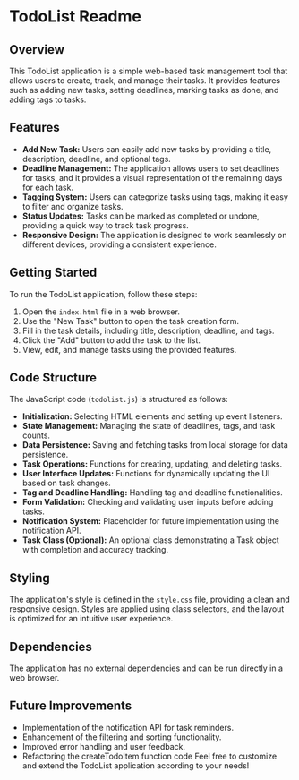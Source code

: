 # TodoList Readme

## Overview

This TodoList application is a simple web-based task management tool that allows users to create, track, and manage their tasks. It provides features such as adding new tasks, setting deadlines, marking tasks as done, and adding tags to tasks.

## Features

- **Add New Task:** Users can easily add new tasks by providing a title, description, deadline, and optional tags.
- **Deadline Management:** The application allows users to set deadlines for tasks, and it provides a visual representation of the remaining days for each task.
- **Tagging System:** Users can categorize tasks using tags, making it easy to filter and organize tasks.
- **Status Updates:** Tasks can be marked as completed or undone, providing a quick way to track task progress.
- **Responsive Design:** The application is designed to work seamlessly on different devices, providing a consistent experience.

## Getting Started

To run the TodoList application, follow these steps:

1. Open the `index.html` file in a web browser.
2. Use the "New Task" button to open the task creation form.
3. Fill in the task details, including title, description, deadline, and tags.
4. Click the "Add" button to add the task to the list.
5. View, edit, and manage tasks using the provided features.

## Code Structure

The JavaScript code (`todolist.js`) is structured as follows:

- **Initialization:** Selecting HTML elements and setting up event listeners.
- **State Management:** Managing the state of deadlines, tags, and task counts.
- **Data Persistence:** Saving and fetching tasks from local storage for data persistence.
- **Task Operations:** Functions for creating, updating, and deleting tasks.
- **User Interface Updates:** Functions for dynamically updating the UI based on task changes.
- **Tag and Deadline Handling:** Handling tag and deadline functionalities.
- **Form Validation:** Checking and validating user inputs before adding tasks.
- **Notification System:** Placeholder for future implementation using the notification API.
- **Task Class (Optional):** An optional class demonstrating a Task object with completion and accuracy tracking.

## Styling

The application's style is defined in the `style.css` file, providing a clean and responsive design. Styles are applied using class selectors, and the layout is optimized for an intuitive user experience.

## Dependencies

The application has no external dependencies and can be run directly in a web browser.

## Future Improvements

- Implementation of the notification API for task reminders.
- Enhancement of the filtering and sorting functionality.
- Improved error handling and user feedback.
- Refactoring the createTodoItem function code
Feel free to customize and extend the TodoList application according to your needs!
